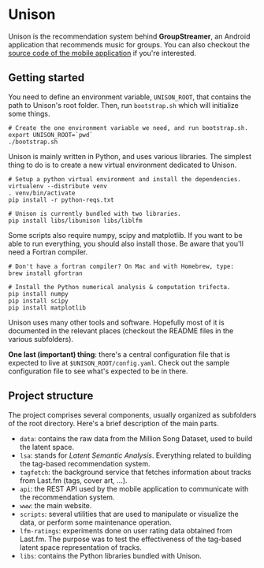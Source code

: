 # Unison

Unison is the recommendation system behind **GroupStreamer**, an Android
application that recommends music for groups. You can also checkout the [source
code of the mobile application][1] if you're interested.


## Getting started

You need to define an environment variable, `UNISON_ROOT`, that contains the
path to Unison's root folder. Then, run `bootstrap.sh` which will initialize
some things.

    # Create the one environment variable we need, and run bootstrap.sh.
    export UNISON_ROOT=`pwd`
    ./bootstrap.sh

Unison is mainly written in Python, and uses various libraries. The simplest
thing to do is to create a new virtual environment dedicated to Unison.

    # Setup a python virtual environment and install the dependencies.
    virtualenv --distribute venv
    . venv/bin/activate
    pip install -r python-reqs.txt

    # Unison is currently bundled with two libraries.
    pip install libs/libunison libs/liblfm

Some scripts also require numpy, scipy and matplotlib. If you want to be able to
run everything, you should also install those. Be aware that you'll need a
Fortran compiler.

    # Don't have a fortran compiler? On Mac and with Homebrew, type:
    brew install gfortran

    # Install the Python numerical analysis & computation trifecta.
    pip install numpy
    pip install scipy
    pip install matplotlib

Unison uses many other tools and software. Hopefully most of it is documented in
the relevant places (checkout the README files in the various subfolders).

**One last (important) thing**: there's a central configuration file that is
expected to live at `$UNISON_ROOT/config.yaml`. Check out the sample
configuration file to see what's expected to be in there.


## Project structure

The project comprises several components, usually organized as subfolders of the
root directory. Here's a brief description of the main parts.

- `data`: contains the raw data from the Million Song Dataset, used to build the
  latent space.
- `lsa`: stands for *Latent Semantic Analysis*. Everything related to building
  the tag-based recommendation system.
- `tagfetch`: the background service that fetches information about tracks from
  Last.fm (tags, cover art, ...).
- `api`: the REST API used by the mobile application to communicate with the
  recommendation system.
- `www`: the main website.
- `scripts`: several utilities that are used to manipulate or visualize the
  data, or perform some maintenance operation.
- `lfm-ratings`: experiments done on user rating data obtained from Last.fm. The
  purpose was to test the effectiveness of the tag-based latent space
  representation of tracks.
- `libs`: contains the Python libraries bundled with Unison.


[1]: https://github.com/lucasmaystre/unison-android
